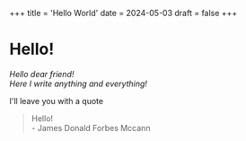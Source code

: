 +++
title = 'Hello World'
date = 2024-05-03
draft = false
+++

# Hello!
_Hello dear friend!   
Here I write anything and everything!_  
   
   

I'll leave you with a quote
> Hello!  
> \- James Donald Forbes Mccann
